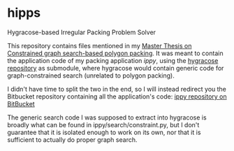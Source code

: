 # hipps
Hygracose-based Irregular Packing Problem Solver

This repository contains files mentioned in my [Master Thesis on Constrained graph search-based polygon packing](http://longnguyenhuu.com/portfolio-item/2d-polygon-packing-program/). It was meant to contain the application code of my packing application *ippy*, using the [hygracose repository](https://github.com/hsandt/hygracose) as submodule, where hygracose would contain generic code for graph-constrained search (unrelated to polygon packing).

I didn't have time to split the two in the end, so I will instead redirect you the Bitbucket repository containing all the application's code: [ippy repository on BitBucket](https://bitbucket.org/hsandt/ippy)

The generic search code I was supposed to extract into hygracose is broadly what can be found in ippy/search/constraint.py, but I don't guarantee that it is isolated enough to work on its own, nor that it is sufficient to actually do proper graph search.